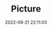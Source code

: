---
weight: 1
images:
- /images/edited/261.jpeg
title: Picture
date: 2022-08-21 22:11:03
tags: [luminarneo,work,ILCE-7M3,0.0]
---